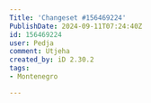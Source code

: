 ```yaml
---
Title: 'Changeset #156469224'
PublishDate: 2024-09-11T07:24:40Z
id: 156469224
user: Pedja
comment: Utjeha
created_by: iD 2.30.2
tags:
- Montenegro

---
```

